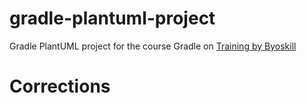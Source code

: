 # gradle-plantuml-project
Gradle PlantUML project for the course Gradle on [Training by Byoskill](training.byoskill.com)


# Corrections